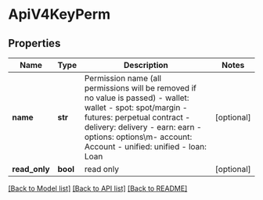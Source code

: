 # ApiV4KeyPerm

## Properties
Name | Type | Description | Notes
------------ | ------------- | ------------- | -------------
**name** | **str** | Permission name (all permissions will be removed if no value is passed)  - wallet: wallet - spot: spot/margin - futures: perpetual contract - delivery: delivery - earn: earn - options: options\\m- account: Account - unified: unified - loan: Loan | [optional] 
**read_only** | **bool** | read only | [optional] 

[[Back to Model list]](../README.md#documentation-for-models) [[Back to API list]](../README.md#documentation-for-api-endpoints) [[Back to README]](../README.md)


